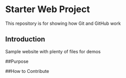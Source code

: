 # Starter Web Project

This repository is for showing how Git and GitHub work

## Introduction

Sample website with plenty of files for demos

##Purpose

##How to Contribute